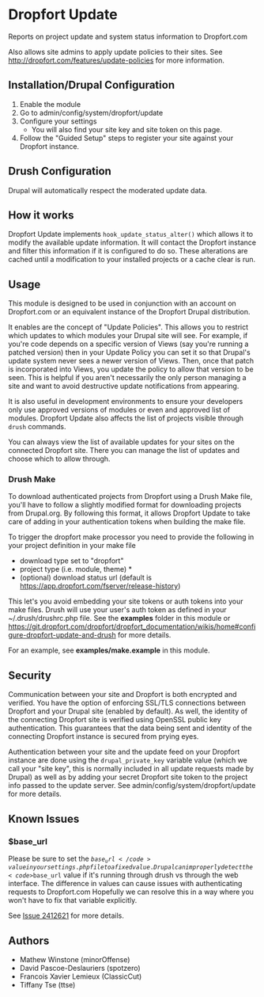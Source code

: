 Dropfort Update
===============

Reports on project update and system status information to Dropfort.com

Also allows site admins to apply update policies to their sites. See http://dropfort.com/features/update-policies for more information.

Installation/Drupal Configuration
----------------------------------

1. Enable the module
2. Go to admin/config/system/dropfort/update
3. Configure your settings
    - You will also find your site key and site token on this page.
4. Follow the "Guided Setup" steps to register your site against your Dropfort instance.

Drush Configuration
-------------------

Drupal will automatically respect the moderated update data.

How it works
------------

Dropfort Update implements ````hook_update_status_alter()```` which allows it to modify the available update information. It will contact the Dropfort instance and filter this information if it is configured to do so. These alterations are cached until a modification to your installed projects or a cache clear is run.

Usage
-----

This module is designed to be used in conjunction with an account on Dropfort.com or an equivalent instance of the Dropfort Drupal distribution.

It enables are the concept of "Update Policies". This allows you to restrict which updates to which modules your Drupal site will see. For example, if you're code depends on a specific version of Views (say you're running a patched version) then in your Update Policy you can set it so that Drupal's update system never sees a newer version of Views. Then, once that patch is incorporated into Views, you update the policy to allow that version to be seen. This is helpful if you aren't necessarily the only person managing a site and want to avoid destructive update notifications from appearing.

It is also useful in development environments to ensure your developers only use approved versions of modules or even and approved list of modules. Dropfort Update also affects the list of projects visible through ````drush```` commands.

You can always view the list of available updates for your sites on the connected Dropfort site. There you can manage the list of updates and choose which to allow through.

### Drush Make
To download authenticated projects from Dropfort using a Drush Make file, you'll have to follow a slightly modified format for downloading projects from Drupal.org. By following this format, it allows Dropfort Update to take care of adding in your authentication tokens when building the make file.

To trigger the dropfort make processor you need to provide the following in your project definition in your make file

- download type set to "dropfort"
- project type (i.e. module, theme) *
- (optional) download status url (default is https://app.dropfort.com/fserver/release-history)

This let's you avoid embedding your site tokens or auth tokens into your make files. Drush will use your user's auth token as defined in your ~/.drush/drushrc.php file.
See the **examples** folder in this module or https://git.dropfort.com/dropfort/dropfort_documentation/wikis/home#configure-dropfort-update-and-drush for more details.

For an example, see **examples/make.example** in this module.

Security
--------

Communication between your site and Dropfort is both encrypted and verified. You have the option of enforcing SSL/TLS connections between Dropfort and your Drupal site (enabled by default). As well, the identity of the connecting Dropfort site is verified using OpenSSL public key authentication. This guarantees that the data being sent and identity of the connecting Dropfort instance is secured from prying eyes.

Authentication between your site and the update feed on your Dropfort instance are done using the ````drupal_private_key```` variable value (which we call your "site key", this is normally included in all update requests made by Drupal) as well as by adding your secret Dropfort site token to the project info passed to the update server. See admin/config/system/dropfort/update for more details.

Known Issues
------------
### $base_url
Please be sure to set the <code>$base_url</code> value in your settings.php file to a fixed value. Drupal can improperly detect the <code>$base_url</code> value if it's running through drush vs through the web interface. The difference in values can cause issues with authenticating requests to Dropfort.com
Hopefully we can resolve this in a way where you won't have to fix that variable explicitly.

See [Issue 2412621](https://www.drupal.org/node/2412621) for more details.


Authors
-------

- Mathew Winstone (minorOffense)
- David Pascoe-Deslauriers (spotzero)
- Francois Xavier Lemieux (ClassicCut)
- Tiffany Tse (ttse)
